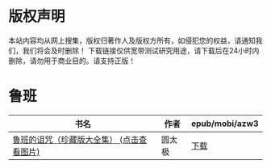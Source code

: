 # 版权声明

本站内容均从网上搜集，版权归著作人及版权方所有，如侵犯您的权益，请通知我们，我们将会及时删除！ 下载链接仅供宽带测试研究用途，请下载后在24小时内删除，请勿用于商业目的。请支持正版！

# 鲁班

| 书名 | 作者 | epub/mobi/azw3 |
| --- | --- | --- |
| [鲁班的诅咒（珍藏版大全集） (点击查看图片)](https://www.dushupai.com/attachment/2024/06/01/623131e5424adf89.jpg) | 圆太极 | [下载](https://url89.ctfile.com/f/31084289-1357006924-c1b431?p=8866) |
